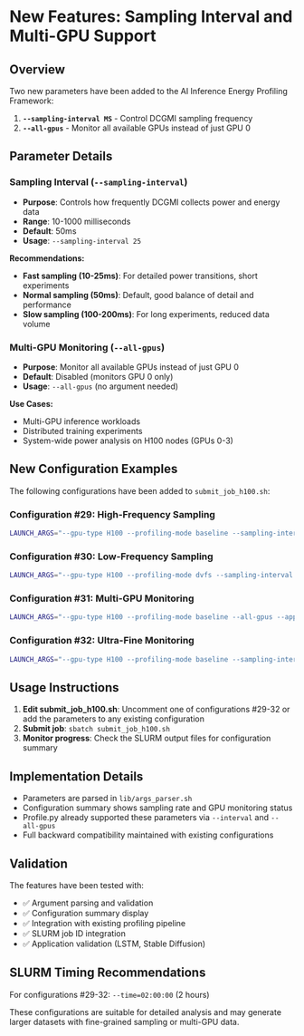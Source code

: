 # New Features: Sampling Interval and Multi-GPU Support

## Overview

Two new parameters have been added to the AI Inference Energy Profiling Framework:

1. **`--sampling-interval MS`** - Control DCGMI sampling frequency
2. **`--all-gpus`** - Monitor all available GPUs instead of just GPU 0

## Parameter Details

### Sampling Interval (`--sampling-interval`)

- **Purpose**: Controls how frequently DCGMI collects power and energy data
- **Range**: 10-1000 milliseconds
- **Default**: 50ms
- **Usage**: `--sampling-interval 25`

**Recommendations:**
- **Fast sampling (10-25ms)**: For detailed power transitions, short experiments
- **Normal sampling (50ms)**: Default, good balance of detail and performance
- **Slow sampling (100-200ms)**: For long experiments, reduced data volume

### Multi-GPU Monitoring (`--all-gpus`)

- **Purpose**: Monitor all available GPUs instead of just GPU 0
- **Default**: Disabled (monitors GPU 0 only)
- **Usage**: `--all-gpus` (no argument needed)

**Use Cases:**
- Multi-GPU inference workloads
- Distributed training experiments
- System-wide power analysis on H100 nodes (GPUs 0-3)

## New Configuration Examples

The following configurations have been added to `submit_job_h100.sh`:

### Configuration #29: High-Frequency Sampling
```bash
LAUNCH_ARGS="--gpu-type H100 --profiling-mode baseline --sampling-interval 10 --app-name StableDiffusion --app-executable ../app-stable-diffusion/StableDiffusionViaHF.py --app-params '--prompt \"a photograph of an astronaut riding a horse\" --steps 50 --job-id ${SLURM_JOB_ID} --log-level INFO' --num-runs 3"
```

### Configuration #30: Low-Frequency Sampling
```bash
LAUNCH_ARGS="--gpu-type H100 --profiling-mode dvfs --sampling-interval 200 --app-name LLaMA --app-executable ../app-llama/LlamaViaHF.py --app-params '--benchmark --num-generations 10 --quiet --metrics' --num-runs 3"
```

### Configuration #31: Multi-GPU Monitoring
```bash
LAUNCH_ARGS="--gpu-type H100 --profiling-mode baseline --all-gpus --app-name ViT --app-executable ../app-vision-transformer/ViTViaHF.py --app-params '--benchmark --num-images 1000 --model google/vit-base-patch16-224 --precision float16' --num-runs 3"
```

### Configuration #32: Ultra-Fine Monitoring
```bash
LAUNCH_ARGS="--gpu-type H100 --profiling-mode baseline --sampling-interval 25 --all-gpus --app-name StableDiffusion --app-executable ../app-stable-diffusion/StableDiffusionViaHF.py --app-params '--prompt \"a cyberpunk cityscape\" --steps 100 --job-id ${SLURM_JOB_ID} --log-level INFO' --num-runs 3"
```

## Usage Instructions

1. **Edit submit_job_h100.sh**: Uncomment one of configurations #29-32 or add the parameters to any existing configuration
2. **Submit job**: `sbatch submit_job_h100.sh`
3. **Monitor progress**: Check the SLURM output files for configuration summary

## Implementation Details

- Parameters are parsed in `lib/args_parser.sh`
- Configuration summary shows sampling rate and GPU monitoring status
- Profile.py already supported these parameters via `--interval` and `--all-gpus`
- Full backward compatibility maintained with existing configurations

## Validation

The features have been tested with:
- ✅ Argument parsing and validation
- ✅ Configuration summary display
- ✅ Integration with existing profiling pipeline
- ✅ SLURM job ID integration
- ✅ Application validation (LSTM, Stable Diffusion)

## SLURM Timing Recommendations

For configurations #29-32: `--time=02:00:00` (2 hours)

These configurations are suitable for detailed analysis and may generate larger datasets with fine-grained sampling or multi-GPU data.
